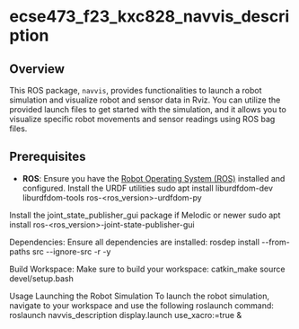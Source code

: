 # ecse473_f23_kxc828_navvis_description
## Overview
This ROS package, `navvis`, provides functionalities to launch a robot simulation and visualize robot and sensor data in Rviz. You can utilize the provided launch files to get started with the simulation, and it allows you to visualize specific robot movements and sensor readings using ROS bag files.

## Prerequisites

- **ROS**: Ensure you have the [Robot Operating System (ROS)](http://wiki.ros.org/ROS/Installation) installed and configured.
Install the URDF utilities
sudo apt install liburdfdom-dev liburdfdom-tools ros-<ros_version>-urdfdom-py

Install the joint_state_publisher_gui package if Melodic or newer
sudo apt install ros-<ros_version>-joint-state-publisher-gui

Dependencies: Ensure all dependencies are installed:
rosdep install --from-paths src --ignore-src -r -y

Build Workspace: Make sure to build your workspace:
catkin_make
source devel/setup.bash

Usage
Launching the Robot Simulation
To launch the robot simulation, navigate to your workspace and use the following roslaunch command:
roslaunch navvis_description display.launch use_xacro:=true &
